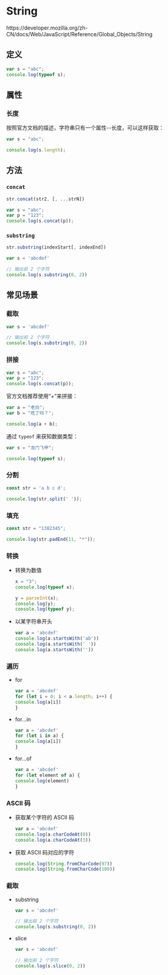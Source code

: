 # String

<div class="o">https://developer.mozilla.org/zh-CN/docs/Web/JavaScript/Reference/Global_Objects/String</div>

## 定义

<div class="run"></div>

```JavaScript
var s = "abc";
console.log(typeof s);
```

## 属性

### 长度

按照官方文档的描述，字符串只有一个属性--长度，可以这样获取：

<div class="run"></div>

```JavaScript
var s = "abc";

console.log(s.length);
```

## 方法

### `concat`

```javaScript
str.concat(str2, [, ...strN])
```

<div class="run"></div>

```JavaScript
var s = "abc";
var p = "123";
console.log(s.concat(p));
```

### `substring`

```javaScript
str.substring(indexStart[, indexEnd])
```

<div class="run"></div>

```javaScript
var s = 'abcdef'

// 输出前 2 个字符
console.log(s.substring(0, 2))
```

## 常见场景

### 截取

<div class="run"></div>

```javaScript
var s = 'abcdef'

// 输出前 2 个字符
console.log(s.substring(0, 2))
```

### 拼接

<div class="run"></div>

```JavaScript
var s = "abc";
var p = "123";
console.log(s.concat(p));
```

官方文档推荐使用“+”来拼接：

<div class="run"></div>

```JavaScript
var a = "老白";
var b = "吃了吗？";

console.log(a + b);
```

通过 `typeof` 来获知数据类型：

<div class="run"></div>

```JavaScript
var s = "龙门飞甲";

console.log(typeof s);
```

### 分割

<div class="run"></div>

```javaScript
const str = 'a b c d';

console.log(str.split(' '));
```

### 填充

<div class="run"></div>

```javascript
const str = "1382345";

console.log(str.padEnd(11, "*"));
```

### 转换

- 转换为数值

    <div class="run"></div>

  ```JavaScript
  x = "3";
  console.log(typeof x);

  y = parseInt(x);
  console.log(y);
  console.log(typeof y);
  ```

- 以某字符串开头

    <div class="run"></div>

  ```javaScript
  var a = 'abcdef'
  console.log(a.startsWith('ab'))
  console.log(a.startsWith(' '))
  console.log(a.startsWith(''))
  ```

### 遍历

- for

    <div class="run"></div>

  ```javaScript
  var a = 'abcdef'
  for (let i = 0; i < a.length; i++) {
  console.log(a[i])
  }
  ```

- for...in

    <div class="run"></div>

  ```javaScript
  var a = 'abcdef'
  for (let i in a) {
  console.log(a[i])
  }
  ```

- for...of

    <div class="run"></div>

  ```javaScript
  var a = 'abcdef'
  for (let element of a) {
  console.log(element)
  }
  ```

### ASCII 码

- 获取某个字符的 ASCII 码

    <div class="run"></div>

  ```javaScript
  var a = 'abcdef'
  console.log(a.charCodeAt(0))
  console.log(a.charCodeAt(3))
  ```

- 获取 ASCII 码对应的字符

    <div class="run"></div>

  ```javaScript
  console.log(String.fromCharCode(97))
  console.log(String.fromCharCode(100))
  ```

### 截取

- substring

    <div class="run"></div>

  ```javaScript
  var s = 'abcdef'

  // 输出前 2 个字符
  console.log(s.substring(0, 2))
  ```

- slice

    <div class="run"></div>

  ```javaScript
  var s = 'abcdef'

  // 输出前 2 个字符
  console.log(s.slice(0, 2))
  ```
